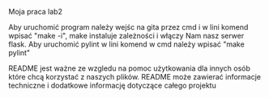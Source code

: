 Moja praca lab2

Aby uruchomić program należy wejśc na gita przez cmd i w lini komend wpisać "make -i", make instaluje zależności i włączy Nam nasz serwer flask.
Aby uruchomić pylint w lini komend w cmd należy wpisać "make pylint"

README jest ważne ze wzgledu na pomoc użytkowania dla innych osób które chcą korzystać z naszych plików. README może zawierać informacje techniczne i dodatkowe
informację dotyczące całego projektu 

